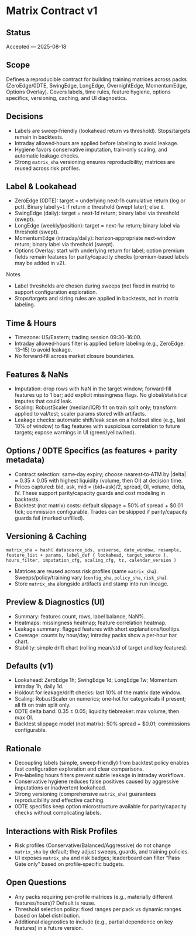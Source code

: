 # Matrix Contract v1

## Status
Accepted — 2025-08-18

## Scope
Defines a reproducible contract for building training matrices across packs (ZeroEdge/0DTE, SwingEdge, LongEdge, OvernightEdge, MomentumEdge, Options Overlay). Covers labels, time rules, feature hygiene, options specifics, versioning, caching, and UI diagnostics.

## Decisions
- Labels are sweep‑friendly (lookahead return vs threshold). Stops/targets remain in backtests.
- Intraday allowed‑hours are applied before labeling to avoid leakage.
- Hygiene favors conservative imputation, train‑only scaling, and automatic leakage checks.
- Strong `matrix_sha` versioning ensures reproducibility; matrices are reused across risk profiles.

## Label & Lookahead
- ZeroEdge (0DTE): target = underlying next‑1h cumulative return (log or pct). Binary label `y=1` if return ≥ threshold (swept later); else `0`.
- SwingEdge (daily): target = next‑1d return; binary label via threshold (swept).
- LongEdge (weekly/position): target = next‑1w return; binary label via threshold (swept).
- MomentumEdge (intraday/daily): horizon‑appropriate next‑window return; binary label via threshold (swept).
- Options Overlay: start with underlying return for label; option premium fields remain features for parity/capacity checks (premium‑based labels may be added in v2).

Notes
- Label thresholds are chosen during sweeps (not fixed in matrix) to support configuration exploration.
- Stops/targets and sizing rules are applied in backtests, not in matrix labeling.

## Time & Hours
- Timezone: US/Eastern; trading session 09:30–16:00.
- Intraday allowed‑hours filter is applied before labeling (e.g., ZeroEdge: 13–15) to avoid leakage.
- No forward‑fill across market closure boundaries.

## Features & NaNs
- Imputation: drop rows with NaN in the target window; forward‑fill features up to 1 bar; add explicit missingness flags. No global/statistical imputes that could leak.
- Scaling: RobustScaler (median/IQR) fit on train split only; transform applied to val/test; scaler params stored with artifacts.
- Leakage checks: automatic shift/leak scan on a holdout slice (e.g., last 10% of window) to flag features with suspicious correlation to future targets; expose warnings in UI (green/yellow/red).

## Options / 0DTE Specifics (as features + parity metadata)
- Contract selection: same‑day expiry; choose nearest‑to‑ATM by |delta| ≈ 0.35 ± 0.05 with highest liquidity (volume, then OI) at decision time.
- Prices captured: bid, ask, mid = (bid+ask)/2, spread, OI, volume, delta, IV. These support parity/capacity guards and cost modeling in backtests.
- Backtest (not matrix) costs: default slippage = 50% of spread + $0.01 tick; commission configurable. Trades can be skipped if parity/capacity guards fail (marked unfilled).

## Versioning & Caching
`matrix_sha = hash(
  datasource_ids,
  universe,
  date_window,
  resample,
  feature_list + params,
  label_def { lookahead, target_source },
  hours_filter,
  imputation_cfg,
  scaling_cfg,
  tz,
  calendar_version
)`

- Matrices are reused across risk profiles (same `matrix_sha`). Sweeps/policy/training vary (`config_sha`, `policy_sha`, `risk_sha`).
- Store `matrix_sha` alongside artifacts and stamp into run lineage.

## Preview & Diagnostics (UI)
- Summary: features count, rows, label balance, NaN%.
- Heatmaps: missingness heatmap; feature correlation heatmap.
- Leakage summary: flagged features with short explanations/tooltips.
- Coverage: counts by hour/day; intraday packs show a per‑hour bar chart.
- Stability: simple drift chart (rolling mean/std of target and key features).

## Defaults (v1)
- Lookahead: ZeroEdge 1h; SwingEdge 1d; LongEdge 1w; Momentum intraday 1h, daily 1d.
- Holdout for leakage/drift checks: last 10% of the matrix date window.
- Scaling: RobustScaler on numerics; one‑hot for categoricals if present; all fit on train split only.
- 0DTE delta band: 0.35 ± 0.05; liquidity tiebreaker: max volume, then max OI.
- Backtest slippage model (not matrix): 50% spread + $0.01; commissions configurable.

## Rationale
- Decoupling labels (simple, sweep‑friendly) from backtest policy enables fast configuration exploration and clear comparisons.
- Pre‑labeling hours filters prevent subtle leakage in intraday workflows.
- Conservative hygiene reduces false positives caused by aggressive imputations or inadvertent lookahead.
- Strong versioning (comprehensive `matrix_sha`) guarantees reproducibility and effective caching.
- 0DTE specifics keep option microstructure available for parity/capacity checks without complicating labels.

## Interactions with Risk Profiles
- Risk profiles (Conservative/Balanced/Aggressive) do not change `matrix_sha` by default; they adjust sweeps, guards, and training policies.
- UI exposes `matrix_sha` and risk badges; leaderboard can filter “Pass Gate only” based on profile‑specific budgets.

## Open Questions
- Any packs requiring per‑profile matrices (e.g., materially different features/hours)? Default is reuse.
- Threshold selection policy: fixed ranges per pack vs dynamic ranges based on label distribution.
- Additional diagnostics to include (e.g., partial dependence on key features) in a future version.

